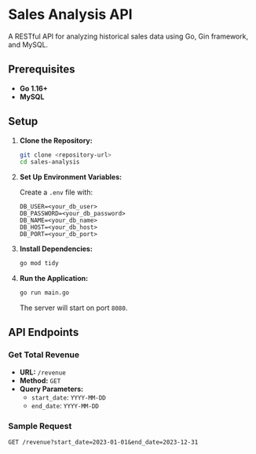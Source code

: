 # Sales Analysis API

A RESTful API for analyzing historical sales data using Go, Gin framework, and MySQL.

## Prerequisites

- **Go 1.16+**
- **MySQL**

## Setup

1. **Clone the Repository:**

    ```bash
    git clone <repository-url>
    cd sales-analysis
    ```

2. **Set Up Environment Variables:**

    Create a `.env` file with:

    ```env
    DB_USER=<your_db_user>
    DB_PASSWORD=<your_db_password>
    DB_NAME=<your_db_name>
    DB_HOST=<your_db_host>
    DB_PORT=<your_db_port>
    ```

3. **Install Dependencies:**

    ```bash
    go mod tidy
    ```

4. **Run the Application:**

    ```bash
    go run main.go
    ```

    The server will start on port `8080`.

## API Endpoints

### Get Total Revenue

- **URL:** `/revenue`
- **Method:** `GET`
- **Query Parameters:**
  - `start_date`: `YYYY-MM-DD`
  - `end_date`: `YYYY-MM-DD`

### Sample Request

```http
GET /revenue?start_date=2023-01-01&end_date=2023-12-31
